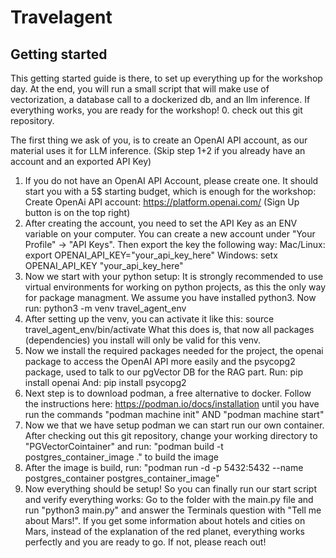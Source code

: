 # Travelagent

## Getting started
This getting started guide is there, to set up everything up for the workshop day. At the end, you will run a small script
that will make use of vectorization, a database call to a dockerized db, and an llm inference. If everything works, you are ready for the workshop!
0. check out this git repository.

The first thing we ask of you, is to create an OpenAI API account, as our material uses it for LLM inference.
(Skip step 1+2 if you already have an account and an exported API Key)
1. If you do not have an OpenAI API Account, please create one. It should start you with a 5$ starting budget, 
    which is enough for the workshop: Create OpenAi API account: https://platform.openai.com/ (Sign Up button is on the top right)
2. After creating the account, you need to set the API Key as an ENV variable on your computer. 
    You can create a new account under "Your Profile" -> "API Keys". Then export the key the following way:
   Mac/Linux: export OPENAI_API_KEY="your_api_key_here"
   Windows: setx OPENAI_API_KEY "your_api_key_here"
3. Now we start with your python setup: It is strongly recommended to use virtual environments for working on 
   python projects, as this the only way for package managment. We assume you have installed python3. 
   Now run: python3 -m venv travel_agent_env 
4. After setting up the venv, you can activate it like this: source travel_agent_env/bin/activate
    What this does is, that now all packages (dependencies) you install will only be valid for this venv.
5. Now we install the required packages needed for the project, the openai package to access the OpenAI API more easily
   and the psycopg2 package, used to talk to our pgVector DB for the RAG part. 
   Run: pip install openai
   And: pip install psycopg2
6. Next step is to download podman, a free alternative to docker. Follow the instructions here: https://podman.io/docs/installation
   until you have run the commands "podman machine init" AND "podman machine start"
7. Now we that we have setup podman we can start run our own container. After checking out this git repository, 
   change your working directory to "PGVectorCointainer" and run: "podman build -t postgres_container_image ." to build the image
8. After the image is build, run: "podman run -d -p 5432:5432 --name postgres_container postgres_container_image"
9. Now everything should be setup! So you can finally run our start script and verify everything works: Go to the folder with the main.py file
   and run "python3 main.py" and answer the Terminals question with "Tell me about Mars!". If you get some information about hotels and cities on Mars,
    instead of the explanation of the red planet, everything works perfectly and you are ready to go. If not, please reach out!